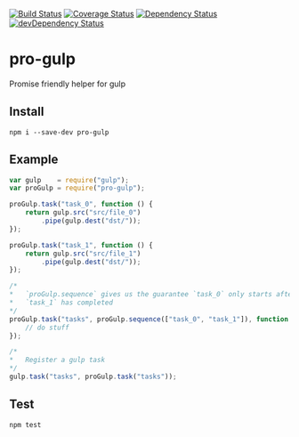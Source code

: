 [![Build Status](https://travis-ci.org/mondora/pro-gulp.svg?branch=master)](https://travis-ci.org/mondora/pro-gulp)
[![Coverage Status](https://img.shields.io/coveralls/mondora/pro-gulp.svg)](https://coveralls.io/r/mondora/pro-gulp?branch=master)
[![Dependency Status](https://david-dm.org/mondora/pro-gulp.svg)](https://david-dm.org/mondora/pro-gulp)
[![devDependency Status](https://david-dm.org/mondora/pro-gulp/dev-status.svg)](https://david-dm.org/mondora/pro-gulp#info=devDependencies)

# pro-gulp

Promise friendly helper for gulp

## Install

`npm i --save-dev pro-gulp`

## Example

```js
var gulp    = require("gulp");
var proGulp = require("pro-gulp");

proGulp.task("task_0", function () {
    return gulp.src("src/file_0")
        .pipe(gulp.dest("dst/"));
});

proGulp.task("task_1", function () {
    return gulp.src("src/file_1")
        .pipe(gulp.dest("dst/"));
});

/*
*   `proGulp.sequence` gives us the guarantee `task_0` only starts after
*   `task_1` has completed
*/
proGulp.task("tasks", proGulp.sequence(["task_0", "task_1"]), function () {
    // do stuff
});

/*
*   Register a gulp task
*/
gulp.task("tasks", proGulp.task("tasks"));
```

## Test

`npm test`
